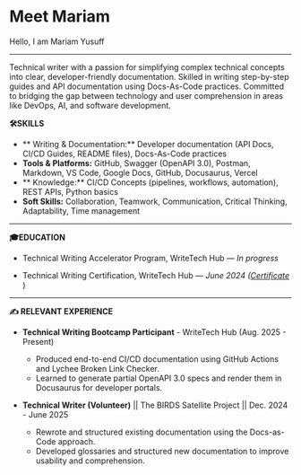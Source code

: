 
# Meet Mariam
Hello, I am Mariam Yusuff

---
Technical writer with a passion for simplifying complex technical concepts into clear, developer-friendly documentation. Skilled in writing step-by-step guides and API documentation using Docs-As-Code practices. Committed to bridging the gap between technology and user comprehension in areas like DevOps, AI, and software development.


**🛠️SKILLS**
- ** Writing & Documentation:** Developer documentation (API Docs, CI/CD Guides, README files), Docs-As-Code practices
- **Tools & Platforms:** GitHub, Swagger (OpenAPI 3.0), Postman, Markdown, VS Code, Google Docs, GitHub, Docusaurus, Vercel
- ** Knowledge:** CI/CD Concepts (pipelines, workflows, automation), REST APIs, Python basics
- **Soft Skills:** Collaboration, Teamwork, Communication, Critical Thinking, Adaptability, Time management

---

**🎓EDUCATION**
- Technical Writing Accelerator Program, WriteTech Hub — *In progress*

- Technical Writing Certification, WriteTech Hub — *June 2024 ([Certificate](https://drive.google.com/file/d/1myzsZPpX95Wua4Jnb05hMc3g90GBmqeH/view?usp=sharing)*
)

---

**✍️ RELEVANT EXPERIENCE**
- **Technical Writing Bootcamp Participant** - WriteTech Hub (Aug. 2025 - Present)
    - Produced end-to-end CI/CD documentation using GitHub Actions and Lychee Broken Link Checker.
    - Learned to generate partial OpenAPI 3.0 specs and render them in Docusaurus for developer portals.

- **Technical Writer (Volunteer)** || The BIRDS Satellite Project || Dec. 2024 - June 2025
    - Rewrote and structured existing documentation using the Docs-as-Code approach.
    - Developed glossaries and structured new documentation to improve usability and comprehension.
